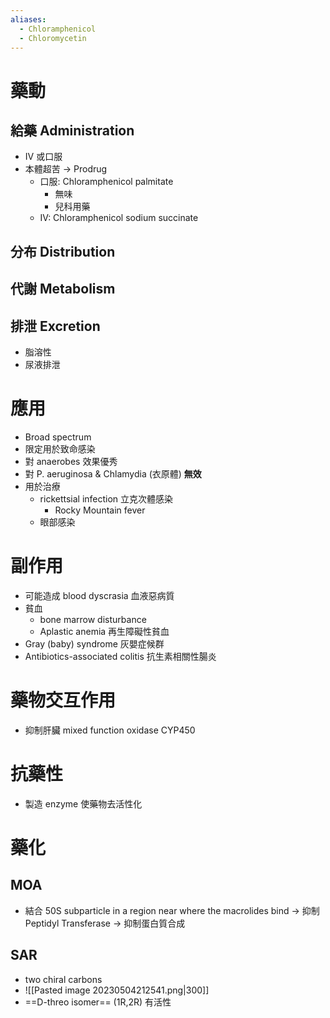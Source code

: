 ```yaml
---
aliases:
  - Chloramphenicol
  - Chloromycetin
---
```

# 藥動
## 給藥 Administration
- IV 或口服
- 本體超苦 $\rightarrow$ Prodrug
	- 口服: Chloramphenicol palmitate 
		- 無味
		- 兒科用藥
	- IV: Chloramphenicol sodium succinate
## 分布 Distribution
## 代謝 Metabolism
## 排泄 Excretion
- 脂溶性
- 尿液排泄
# 應用
- Broad spectrum
- 限定用於致命感染
- 對 anaerobes 效果優秀
- 對 P. aeruginosa & Chlamydia (衣原體) **無效**
- 用於治療
	- rickettsial infection 立克次體感染
		- Rocky Mountain fever
	- 眼部感染
# 副作用
- 可能造成 blood dyscrasia 血液惡病質
- 貧血
	- bone marrow disturbance
	- Aplastic anemia 再生障礙性貧血
- Gray (baby) syndrome 灰嬰症候群
- Antibiotics-associated colitis 抗生素相關性腸炎
# 藥物交互作用
- 抑制肝臟 mixed function oxidase CYP450
# 抗藥性
- 製造 enzyme 使藥物去活性化
# 藥化
## MOA
- 結合 50S subparticle in a region near where the macrolides bind $\rightarrow$ 抑制 Peptidyl Transferase $\rightarrow$ 抑制蛋白質合成
## SAR
- two chiral carbons
- ![[Pasted image 20230504212541.png|300]]
- ==D-threo isomer== (1R,2R) 有活性
